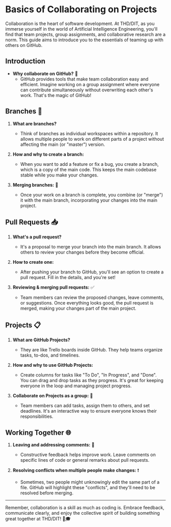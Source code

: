 # Basics of Collaborating on Projects

Collaboration is the heart of software development. At THD/DIT, as you immerse yourself in the world of Artificial Intelligence Engineering, you'll find that team projects, group assignments, and collaborative research are a norm. This guide aims to introduce you to the essentials of teaming up with others on GitHub.

## Introduction

- **Why collaborate on GitHub?** 🤔
  - GitHub provides tools that make team collaboration easy and efficient. Imagine working on a group assignment where everyone can contribute simultaneously without overwriting each other's work. That's the magic of GitHub!

## Branches 🌲

1. **What are branches?**
   - Think of branches as individual workspaces within a repository. It allows multiple people to work on different parts of a project without affecting the main (or "master") version.

2. **How and why to create a branch:** 
   - When you want to add a feature or fix a bug, you create a branch, which is a copy of the main code. This keeps the main codebase stable while you make your changes.

3. **Merging branches:** 🔄
   - Once your work on a branch is complete, you combine (or "merge") it with the main branch, incorporating your changes into the main project.

## Pull Requests 📥

1. **What's a pull request?**
   - It's a proposal to merge your branch into the main branch. It allows others to review your changes before they become official.

2. **How to create one:** 
   - After pushing your branch to GitHub, you'll see an option to create a pull request. Fill in the details, and you're set!

3. **Reviewing & merging pull requests:** ✅
   - Team members can review the proposed changes, leave comments, or suggestions. Once everything looks good, the pull request is merged, making your changes part of the main project.

## Projects 📋

1. **What are GitHub Projects?**
   - They are like Trello boards inside GitHub. They help teams organize tasks, to-dos, and timelines.

2. **How and why to use GitHub Projects:** 
   - Create columns for tasks like "To Do", "In Progress", and "Done". You can drag and drop tasks as they progress. It's great for keeping everyone in the loop and managing project progress.

3. **Collaborate on Projects as a group:** 🤝
   - Team members can add tasks, assign them to others, and set deadlines. It's an interactive way to ensure everyone knows their responsibilities.

## Working Together 🌐

1. **Leaving and addressing comments:** 💬
   - Constructive feedback helps improve work. Leave comments on specific lines of code or general remarks about pull requests.

2. **Resolving conflicts when multiple people make changes:** ❗
   - Sometimes, two people might unknowingly edit the same part of a file. GitHub will highlight these "conflicts", and they'll need to be resolved before merging.

---

Remember, collaboration is a skill as much as coding is. Embrace feedback, communicate clearly, and enjoy the collective spirit of building something great together at THD/DIT! 🚀🎓